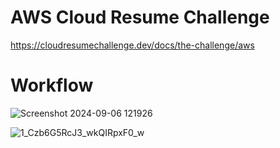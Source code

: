 # AWS Cloud Resume Challenge
https://cloudresumechallenge.dev/docs/the-challenge/aws
# Workflow
![Screenshot 2024-09-06 121926](https://github.com/user-attachments/assets/1990eeda-e0c3-48c0-8cad-d31cc0ebfd25)

![1_Czb6G5RcJ3_wkQIRpxF0_w](https://github.com/user-attachments/assets/114b2cea-998e-477f-94f4-de21a12289e5)
